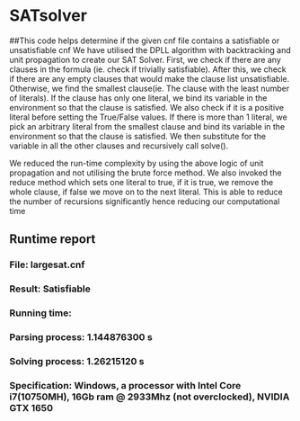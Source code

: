 # SATsolver
##This code helps determine if the given cnf file contains a satisfiable or unsatisfiable cnf
We have utilised the DPLL algorithm with backtracking and unit propagation to create our SAT Solver. First, we check if there are any clauses in the formula (ie. check if trivially satisfiable). After this, we check if there are any empty clauses that would make the clause list unsatisfiable. Otherwise, we find the smallest clause(ie. The clause with the least number of literals).  If the clause has only one literal, we bind its variable in the environment so that the clause is satisfied. We also check if it is a positive literal before setting the True/False values. If there is more than 1 literal, we pick an arbitrary literal from the smallest clause and bind its variable in the environment so that the clause is satisfied. We then substitute for the variable in all the other clauses and recursively call solve(). 

We reduced the run-time complexity by using the above logic of unit propagation and not utilising the brute force method. We also invoked the reduce method which sets one literal to true, if it is true, we remove the whole clause, if false we move on to the next literal. This is able to reduce the number of recursions significantly hence reducing our computational time

## Runtime report
### File: largesat.cnf
### Result: Satisfiable
### Running time: 
### Parsing process: 1.144876300 s 
### Solving process: 1.26215120 s
### Specification: Windows, a processor with Intel Core i7(10750MH), 16Gb ram @ 2933Mhz (not overclocked), NVIDIA GTX 1650 
